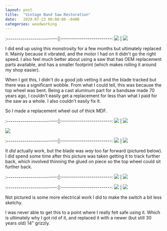 ```yaml
---
layout: post
title:  "Vintage Band Saw Restoration"
date:   2020-07-23 00:00:00 -0400
categories: woodworking
---
```


:-------------------------:|:-------------------------:
![](/static/posts/bandsaw/all-put-together-no-electric.jpg) | ![](/static/posts/bandsaw/cut.jpg)

I did end up using this monstrosity for a few months but ultimately replaced
it. Mainly because it vibrated, and the motor I had on it didn't go the right
speed. I also feel much better about using a saw that has OEM replacement parts
available, and has a smaller footprint (which makes rolling it around my shop
easier).

When I got this, I didn't do a good job vetting it and the blade tracked but
there was a significant wobble. From what I could tell, this was because the
top wheel was bent. Being a cast aluminum part for a bandsaw made 70
years ago, I couldn't easily get a replacement for less than what I paid for
the saw as a whole. I also couldn't easily fix it.

So I made a replacement wheel out of thick MDF.

:-------------------------:|:-------------------------:
![](/static/posts/bandsaw/wheel-truing-clamp-setup.jpg) | ![](/static/posts/bandsaw/wheel-truing.jpg)

![](/static/posts/bandsaw/wheel-turning-to-size.jpg)

:-------------------------:|:-------------------------:
![](/static/posts/bandsaw/wheel-installed.jpg) | ![](/static/posts/bandsaw/top-wheel-tracking.jpg)

It _did_ actually work, but the blade was _way_ too far forward (pictured
below). I did spend some time after this picture was taken getting it to track
further back, which involved thinning the glued on piece so the top wheel could
sit further back.

:-------------------------:|:-------------------------:
![](/static/posts/bandsaw/blade-alignment.jpg) | ![](/static/posts/bandsaw/bottom-wheel-tracking.jpg)

:-------------------------:|:-------------------------:
![](/static/posts/bandsaw/all-put-together-no-electric.jpg) | ![](/static/posts/bandsaw/sketchy-plug-todo.jpg)

Not pictured is some more electrical work I did to make the switch a bit less
sketchy.

I was never able to get this to a point where I really felt safe using it.
Which is ultimately why I got rid of it, and replaced it with a newer (but
still 30 years old) 14" grizzly.

